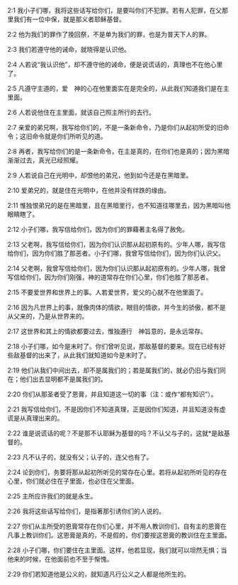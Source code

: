 <a id="1"></a>2:1  我小子们哪，我将这些话写给你们，是要叫你们不犯罪。若有人犯罪，在父那里我们有一位中保，就是那义者耶稣基督。  

<a id="2"></a>2:2  他为我们的罪作了挽回祭，不是单为我们的罪，也是为普天下人的罪。  

<a id="3"></a>2:3  我们若遵守他的诫命，就晓得是认识他。  

<a id="4"></a>2:4  人若说“我认识他”，却不遵守他的诫命，便是说谎话的，真理也不在他心里了。  

<a id="5"></a>2:5  凡遵守主道的，爱　神的心在他里面实在是完全的，从此我们知道我们是在主里面。  

<a id="6"></a>2:6  人若说他住在主里面，就该自己照主所行的去行。  

<a id="7"></a>2:7  亲爱的弟兄啊，我写给你们的，不是一条新命令，乃是你们从起初所受的旧命令；这旧命令就是你们所听见的道。  

<a id="8"></a>2:8  再者，我写给你们的是一条新命令，在主是真的，在你们也是真的；因为黑暗渐渐过去，真光已经照耀。  

<a id="9"></a>2:9  人若说自己在光明中，却恨他的弟兄，他到如今还是在黑暗里。  

<a id="10"></a>2:10  爱弟兄的，就是住在光明中，在他并没有绊跌的缘由。  

<a id="11"></a>2:11  惟独恨弟兄的是在黑暗里，且在黑暗里行，也不知道往哪里去，因为黑暗叫他眼睛瞎了。  

<a id="12"></a>2:12  小子们哪，我写信给你们，因为你们的罪藉著主名得了赦免。  

<a id="13"></a>2:13  父老啊，我写信给你们，因为你们认识那从起初原有的。少年人哪，我写信给你们，因为你们胜了那恶者。小子们哪，我曾写信给你们，因为你们认识父。  

<a id="14"></a>2:14  父老啊，我曾写信给你们，因为你们认识那从起初原有的。少年人哪，我曾写信给你们，因为你们刚强，神的道常存在你们心里，你们也胜了那恶者。  

<a id="15"></a>2:15  不要爱世界和世界上的事。人若爱世界，爱父的心就不在他里面了。  

<a id="16"></a>2:16  因为凡世界上的事，就像肉体的情欲，眼目的情欲，并今生的骄傲，都不是从父来的，乃是从世界来的。  

<a id="17"></a>2:17  这世界和其上的情欲都要过去，惟独遵行　神旨意的，是永远常存。  

<a id="18"></a>2:18  小子们哪，如今是末时了。你们曾听见说，那敌基督的要来。现在已经有好些敌基督的出来了，从此我们就知道如今是末时了。  

<a id="19"></a>2:19  他们从我们中间出去，却不是属我们的；若是属我们的，就必仍旧与我们同在；他们出去显明都不是属我们的。  

<a id="20"></a>2:20  你们从那圣者受了恩膏，并且知道这一切的事（注：或作“都有知识”）。  

<a id="21"></a>2:21  我写信给你们，不是因你们不知道真理，正是因你们知道，并且知道没有虚谎是从真理出来的。  

<a id="22"></a>2:22  谁是说谎话的呢？不是那不认耶稣为基督的吗？不认父与子的，这就*是敌基督的。  

<a id="23"></a>2:23  凡不认子的，就没有父；认子的，连父也有了。  

<a id="24"></a>2:24  论到你们，务要将那从起初所听见的常存在心里。若将从起初所听见的存在心里，你们就必住在子里面，也必住在父里面。  

<a id="25"></a>2:25  主所应许我们的就是永生。  

<a id="26"></a>2:26  我将这些话写给你们，是指著那引诱你们的人说的。  

<a id="27"></a>2:27  你们从主所受的恩膏常存在你们心里，并不用人教训你们，自有主的恩膏在凡事上教训你们。这恩膏是真的，不是假的，你们要按这恩膏的教训住在主里面。  

<a id="28"></a>2:28  小子们哪，你们要住在主里面。这样，他若显现，我们就可以坦然无惧；当他来的时候，在他面前也不至于惭愧。  

<a id="29"></a>2:29  你们若知道他是公义的，就知道凡行公义之人都是他所生的。  
